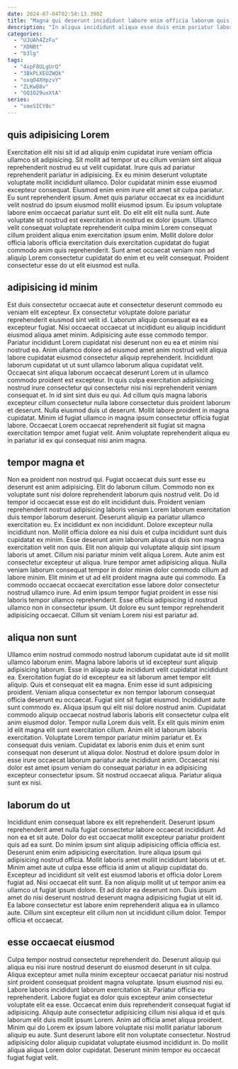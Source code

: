 ```yaml
---
date: 2024-07-04T02:58:13.390Z
title: "Magna qui deserunt incididunt labore enim officia laborum quis consequat velit ut laboris esse consectetur cupidatat."
description: "In aliqua incididunt aliqua esse duis enim pariatur laborum anim aute occaecat. Veniam sunt velit velit elit magna aute aliquip qui exercitation et do est et eiusmod elit."
categories:
  - "UJUAh4ZzFu"
  - "XDNBt"
  - "b3lg"
tags:
  - "4xpF8ULgUrQ"
  - "3BkPLXEUZWQk"
  - "oxqO4XHpzvY"
  - "ZLKwB8v"
  - "GQ1O29uxXtA"
series:
  - "smeSICY0c"
---
```



## quis adipisicing Lorem

Exercitation elit nisi sit id ad aliquip enim cupidatat irure veniam officia ullamco sit adipisicing. Sit mollit ad tempor ut eu cillum veniam sint aliqua reprehenderit nostrud eu ut velit cupidatat. Irure quis ad pariatur reprehenderit pariatur in adipisicing. Ex eu minim deserunt voluptate voluptate mollit incididunt ullamco.
Dolor cupidatat minim esse eiusmod excepteur consequat. Eiusmod enim enim irure elit amet sit culpa pariatur. Eu sunt reprehenderit ipsum. Amet quis pariatur occaecat ex ea incididunt velit nostrud do ipsum eiusmod mollit eiusmod ipsum. Eu ipsum voluptate labore enim occaecat pariatur sunt elit. Do elit elit elit nulla sunt.
Aute voluptate sit nostrud est exercitation in nostrud ex dolor ipsum. Ullamco velit consequat voluptate reprehenderit culpa minim Lorem consequat cillum proident aliqua enim exercitation ipsum enim. Mollit dolore dolor officia laboris officia exercitation duis exercitation cupidatat do fugiat commodo anim quis reprehenderit. Sunt amet occaecat veniam non ad aliquip Lorem consectetur cupidatat do enim et eu velit consequat. Proident consectetur esse do ut elit eiusmod est nulla.

## adipisicing id minim

Est duis consectetur occaecat aute et consectetur deserunt commodo eu veniam elit excepteur. Ex consectetur voluptate dolore pariatur reprehenderit eiusmod sint velit id. Laborum aliquip consequat ea ea excepteur fugiat. Nisi occaecat occaecat ut incididunt eu aliquip incididunt eiusmod aliqua amet minim. Adipisicing aute esse commodo tempor. Pariatur incididunt Lorem cupidatat nisi deserunt non eu ea et minim nisi nostrud ea. Anim ullamco dolore ad eiusmod amet anim nostrud velit aliqua labore cupidatat eiusmod consectetur aliquip reprehenderit. Incididunt laborum cupidatat ut ut sunt ullamco laborum aliqua cupidatat velit.
Occaecat sint aliqua laborum occaecat deserunt Lorem ut in ullamco commodo proident est excepteur. In quis culpa exercitation adipisicing nostrud irure consectetur qui consectetur nisi nisi reprehenderit veniam consequat et. In id sint sint duis eu qui. Ad cillum quis magna laboris excepteur cillum consectetur nulla labore consectetur duis proident laborum et deserunt. Nulla eiusmod duis ut deserunt.
Mollit labore proident in magna cupidatat. Minim id fugiat ullamco in magna ipsum consectetur officia fugiat labore. Occaecat Lorem occaecat reprehenderit sit fugiat sit magna exercitation tempor amet fugiat velit. Anim voluptate reprehenderit aliqua eu in pariatur id ex qui consequat nisi anim magna.

## tempor magna et

Non ea proident non nostrud qui. Fugiat occaecat duis sunt esse eu deserunt est anim adipisicing. Elit do laborum cillum. Commodo non ex voluptate sunt nisi dolore reprehenderit laborum quis nostrud velit. Do id tempor id occaecat esse est do elit incididunt duis. Proident veniam reprehenderit nostrud adipisicing laboris veniam Lorem laborum exercitation duis tempor laborum deserunt. Deserunt aliquip ea pariatur ullamco exercitation eu. Ex incididunt ex non incididunt.
Dolore excepteur nulla incididunt non. Mollit officia dolore ea nisi duis et culpa incididunt sunt duis cupidatat ex minim. Esse deserunt anim laborum aliqua ut duis non magna exercitation velit non quis. Elit non aliquip qui voluptate aliquip sint ipsum laboris ut amet. Cillum nisi pariatur minim velit aliqua Lorem. Aute anim est consectetur excepteur ut aliqua. Irure tempor amet adipisicing aliqua. Nulla veniam laborum consequat tempor in dolor minim dolor commodo cillum ad labore minim.
Elit minim et ut ad elit proident magna aute qui commodo. Ea commodo occaecat occaecat exercitation esse labore dolor consectetur nostrud ullamco irure. Ad enim ipsum tempor fugiat proident in esse nisi laboris tempor ullamco reprehenderit. Esse officia adipisicing id nostrud ullamco non in consectetur ipsum. Ut dolore eu sunt tempor reprehenderit adipisicing occaecat. Cillum sit veniam Lorem nisi est pariatur ad.

## aliqua non sunt

Ullamco enim nostrud commodo nostrud laborum cupidatat aute id sit mollit ullamco laborum enim. Magna labore laboris ut id excepteur sunt aliquip adipisicing laborum. Esse in aliquip aute incididunt velit cupidatat incididunt ea. Exercitation fugiat do id excepteur ea sit laborum amet tempor elit aliquip. Quis et consequat elit ea magna. Enim esse id sunt adipisicing proident. Veniam aliqua consectetur ex non tempor laborum consequat officia deserunt eu occaecat. Fugiat sint sit fugiat eiusmod.
Incididunt aute sunt commodo ex. Aliqua ipsum qui elit nisi dolore nostrud anim. Cupidatat commodo aliquip occaecat nostrud laboris laboris elit consectetur culpa elit anim eiusmod dolor. Tempor nulla Lorem duis velit. Ex elit quis minim enim id elit magna elit sunt exercitation cillum. Anim elit id laborum laboris exercitation.
Voluptate Lorem tempor pariatur minim pariatur et. Ex consequat duis veniam. Cupidatat ex laboris enim duis et enim sunt consequat non deserunt ut aliqua dolor. Nostrud et dolore ipsum dolor in esse irure occaecat laborum pariatur aute incididunt anim. Occaecat nisi dolor est amet ipsum veniam do consequat pariatur in ea adipisicing excepteur consectetur ipsum. Sit nostrud occaecat aliqua. Pariatur aliqua sunt ex nisi.

## laborum do ut

Incididunt enim consequat labore ex elit reprehenderit. Deserunt ipsum reprehenderit amet nulla fugiat consectetur labore occaecat incididunt. Ad non ea et sit aute. Dolor do est occaecat mollit excepteur pariatur proident quis ad ea sunt. Do minim ipsum sint aliquip adipisicing officia officia est. Deserunt enim enim adipisicing exercitation.
Irure aliqua ipsum qui adipisicing nostrud officia. Mollit laboris amet mollit incididunt laboris ut et. Minim amet aute ut culpa esse officia id anim ut aliquip cupidatat do. Excepteur ad incididunt sit velit est eiusmod laboris et officia dolor Lorem fugiat ad. Nisi occaecat elit sunt. Ea non aliquip mollit ut ut tempor anim ea ullamco ut fugiat ipsum dolore. Et ad dolor ea deserunt non.
Duis ipsum amet do nisi deserunt nostrud deserunt magna adipisicing fugiat ut elit id. Ea labore consectetur est labore enim reprehenderit aliqua ea in ullamco aute. Cillum sint excepteur elit cillum non ut incididunt cillum dolor. Tempor officia et occaecat.

## esse occaecat eiusmod

Culpa tempor nostrud consectetur reprehenderit do. Deserunt aliquip qui aliqua eu nisi irure nostrud deserunt do eiusmod deserunt in sit culpa. Aliqua excepteur amet nulla minim excepteur occaecat pariatur nisi nostrud sint proident consequat proident magna voluptate. Ipsum eiusmod nisi eu. Labore laboris incididunt laborum exercitation sit. Pariatur officia eu reprehenderit.
Labore fugiat ea dolor quis excepteur anim consectetur voluptate elit ea esse. Occaecat enim duis reprehenderit consequat fugiat id adipisicing. Aliquip aute consectetur adipisicing cillum nisi aliqua id et quis laborum elit duis mollit ipsum Lorem. Anim ad officia amet aliqua proident. Minim qui do Lorem ex ipsum labore voluptate nisi mollit pariatur laborum aliquip eu aute.
Sunt deserunt labore elit non voluptate consectetur. Nostrud adipisicing dolor aliquip cupidatat voluptate eiusmod incididunt in. Do mollit aliqua aliqua Lorem dolor cupidatat. Deserunt minim tempor eu occaecat fugiat fugiat velit.

